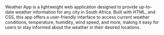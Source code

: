 Weather App is a lightweight web application designed to provide up-to-date weather information for any city in South Africa. Built with HTML, and CSS, this app offers a user-friendly interface to access current weather conditions, temperature, humidity, wind speed, and more, making it easy for users to stay informed about the weather in their desired locations.
